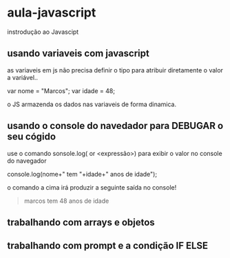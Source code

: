 # aula-javascript
instrodução ao Javascipt

## usando variaveis com javascript

as variaveis em js não precisa definir o tipo para atribuir diretamente o valor a variável..

var nome = "Marcos";
var idade = 48;

o JS armazenda os dados nas variaveis de forma dinamica.

## usando o console do navedador para DEBUGAR o seu cógido

use o comando sonsole.log(<variavel> or <expressão>) para exibir o valor no console do navegador

console.log(nome+" tem "+idade+" anos de idade");

o comando a cima irá produzir a seguinte saída no console!

>marcos tem 48 anos de idade

## trabalhando com arrays e objetos
## trabalhando com prompt e a condição IF ELSE
